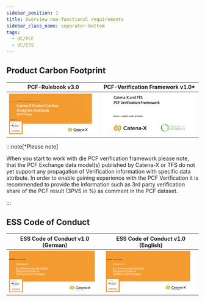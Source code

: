 ```yaml
---
sidebar_position: 1
title: Overview non-functional requirements
sidebar_class_name: separator-bottom
tags:
  - UC/PCF
  - UC/ESS
---
```


## Product Carbon Footprint

| PCF-Rulebook v3.0 | PCF-Verification Framework v1.0* |
|:---:|:---:|
| [![CX-NFR-PCF-Rulebook_v.3.0.png](./assets/images/CX-NFR-PCF-Rulebook_v.3.0.png)](./assets/files/CX-NFR-PCF-Rulebook_v.3.0.pdf) | [![CX-NFR-PCF_TFS-verification_v.1.0.png](./assets/images/CX-NFR-PCF_TFS-verification_v.1.0.png)](./assets/files/CX-NFR-PCF_TFS-verification_v.1.0.pdf)  |

:::note[\*Please note]

When you start to work with die PCF verification framework please note, that the PCF Exchange data model(s) published by Catena-X or TFS do not yet support any propagation of Verification information with specific data attribute. In order to enable gaining experience with the PCF Verification it is recommended to provide the information such as 3rd party verification share of the PCF result (3PVS in %) as comment in the PCF dataset.

:::

## ESS Code of Conduct

| ESS Code of Conduct v1.0 (German) | ESS Code of Conduct v1.0 (English) |
|:---:|:---:|
| [![CX-NFR-ESS-Codex_v.1.0_DE.png](./assets/images/CX-NFR-ESS-Codex_v.1.0_DE.png)](./assets/files/CX-NFR-ESS-Codex_v.1.0_DE.pdf) | [![CX-NFR-ESS-Codex_v.1.0_EN.png](./assets/images/CX-NFR-ESS-Codex_v.1.0_EN.png)](./assets/files/CX-NFR-ESS-Codex_v.1.0_EN.pdf) |
